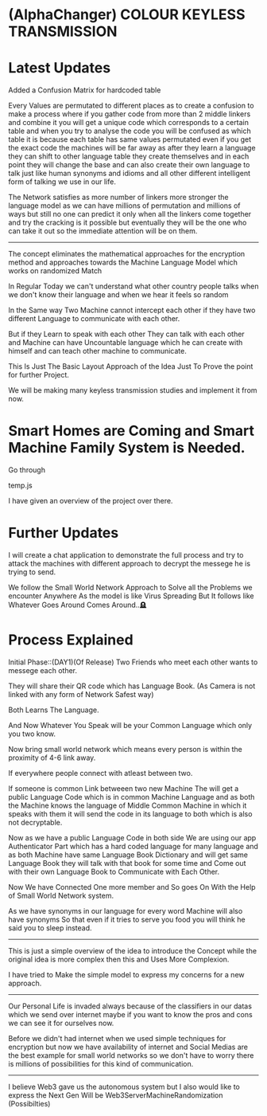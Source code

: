 # (AlphaChanger) COLOUR KEYLESS TRANSMISSION

# Latest Updates

Added a Confusion Matrix for hardcoded table

Every Values are permutated to different places as to create a confusion to make a process where if you gather code from more than 2 middle linkers and combine it you will get a unique code which corresponds to a certain table and when you try to analyse the code you will be confused as which table it is because each table has same values permutated even if you get the exact code the machines will be far away as after they learn a language they can shift to other language table they create themselves and in each point they will change the base and can also create their own language to talk just like human synonyms and idioms and all other different intelligent form of talking we use in our life.

The Network satisfies as more number of linkers more stronger the language model as we can have millions of permutation and millions of ways but still no one can predict it only when all the linkers come together and try the cracking is it possible but eventually they will be the one who can take it out so the immediate attention will be on them.

-----------------------------

The concept eliminates the mathematical approaches for the encryption method and approaches towards the Machine Language Model which works on randomized Match

In Regular Today we can't understand what other country people talks when we don't know their language and when we hear it feels so random

In the Same way Two Machine cannot intercept each other if they have two different Language to communicate with each other.

But if they Learn to speak with each other They can talk with each other and Machine can have Uncountable language which he can create with himself and can teach other machine to communicate.

This Is Just The Basic Layout Approach of the Idea Just To Prove the point for further Project.

We will be making many keyless transmission studies and implement it from now.

# Smart Homes are Coming and Smart Machine Family System is Needed.

Go through 

temp.js 

I have given an overview of the project over there.

# Further Updates

I will create a chat application to demonstrate the full process and try to attack the machines with different approach to decrypt the messege he is trying to send.

We follow the Small World Network Approach to Solve all the Problems we encounter Anywhere As the model is like Virus Spreading But It follows like Whatever Goes Around Comes Around..🪦

# Process Explained

Initial Phase::(DAY1)(Of Release) Two Friends who meet each other wants to messege each other.

They will share their QR code which has Language Book. (As Camera is not linked with any form of Network Safest way)

Both Learns The Language.

And Now Whatever You Speak will be your Common Language which only you two know.

Now bring small world network which means every person is within the proximity of 4-6 link away.

If everywhere people connect with atleast between two.

If someone is common Link betweeen two new Machine The will get a public Language Code which is in common Machine Language and as both the Machine knows the language of Middle Common Machine in which it speaks with them it will send the code in its language to both which is also not decryptable.

Now as we have a public Language Code in both side We are using our app Authenticator Part which has a hard coded language for many language and as both Machine have same Language Book Dictionary and will get same Language Book they will talk with that book for some time and Come out with their own Language Book to Communicate with Each Other.

Now We have Connected One more member and So goes On With the Help of Small World Network system.

As we have synonyms in our language for every word Machine will also have synonyms So that even if it tries to serve you food you will think he said you to sleep instead.

----------------------------------------------

This is just a simple overview of the idea to introduce the Concept while the original idea is more complex then this and Uses More Complexion.

I have tried to Make the simple model to express my concerns for a new approach.

----------------------------------------------

Our Personal Life is invaded always because of the classifiers in our datas which we send over internet maybe if you want to know the pros and cons we can see it for ourselves now.

Before we didn't had internet when we used simple techniques for encryption but now we have availability of internet and Social Medias are the best example for small world networks so we don't have to worry there is millions of possibilities for this kind of communication.

----------------------------------------------

I believe Web3 gave us the autonomous system but I also would like to express the Next Gen Will be Web3ServerMachineRandomization (Possibilties)
